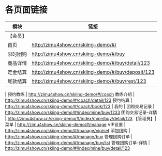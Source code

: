 # 各页面链接

模块|链接
---|---
【会员】 |
首页 | http://zimu4show.cn/skiing-demo/#/
限时团购 | http://zimu4show.cn/skiing-demo/#/buy
商品详情 | http://zimu4show.cn/skiing-demo/#/buy/detail/123
定金结算 | http://zimu4show.cn/skiing-demo/#/buy/deposit/123
尾款结算 | http://zimu4show.cn/skiing-demo/#/buy/rest/123
 |
预约教练 | http://zimu4show.cn/skiing-demo/#/coach
教练介绍 | http://zimu4show.cn/skiing-demo/#/coach/detail/123
预约结算 | http://zimu4show.cn/skiing-demo/#/coach/book/123
 |
我的 |
团购交易记录 | http://zimu4show.cn/skiing-demo/#/index/mine/buy/1233
团购交易记录-详情 | http://zimu4show.cn/skiing-demo/#/index/mine/buy/detail/123
【管理员】|
菜单 | http://zimu4show.cn/skiing-demo/#/manage
VIP设置 | http://zimu4show.cn/skiing-demo/#/manage/vip/set
添加团购 | http://zimu4show.cn/skiing-demo/#/manage/buy
管理团购订单 | http://zimu4show.cn/skiing-demo/#/manage/buy/list
管理团购订单-详情 | http://zimu4show.cn/skiing-demo/#/index/mine/buy/detail/123
